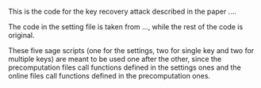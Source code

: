 This is the code for the key recovery attack described in the paper ....

The code in the setting file is taken from ..., while the rest of the code is original.

These five sage scripts (one for the settings, two for single key and two for multiple keys) are meant to be used one after the other, since the precomputation files call functions defined in the settings ones and the online files call functions defined in the precomputation ones.
